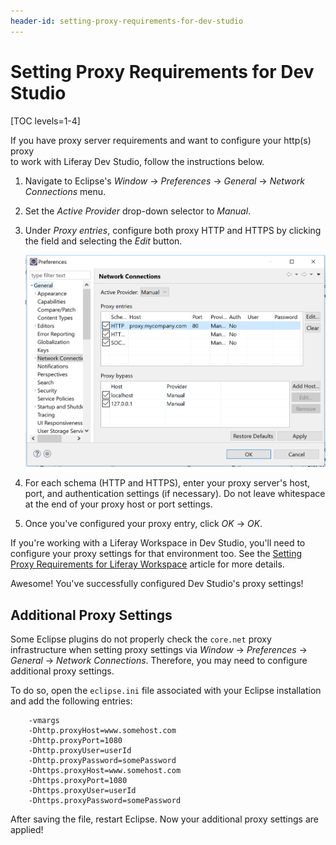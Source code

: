 ```yaml
---
header-id: setting-proxy-requirements-for-dev-studio
---
```


# Setting Proxy Requirements for Dev Studio

[TOC levels=1-4]

If you have proxy server requirements and want to configure your http(s) proxy		
to work with Liferay Dev Studio, follow the instructions below.

1.  Navigate to Eclipse's *Window* &rarr; *Preferences* &rarr; *General*
    &rarr; *Network Connections* menu.

2.  Set the *Active Provider* drop-down selector to *Manual*.

3.  Under *Proxy entries*, configure both proxy HTTP and HTTPS by clicking the
    field and selecting the *Edit* button.

    ![Figure 1: You can configure your proxy settings in Dev Studio's Network Connections menu.](../../../images/ide-network-connections.png)

4.  For each schema (HTTP and HTTPS), enter your proxy server's host, port, and
    authentication settings (if necessary). Do not leave whitespace at the end
    of your proxy host or port settings.

5.  Once you've configured your proxy entry, click *OK* &rarr; *OK*.

If you're working with a Liferay Workspace in Dev Studio, you'll need to configure
your proxy settings for that environment too. See the
[Setting Proxy Requirements for Liferay Workspace](/docs/7-2/reference/-/knowledge_base/reference/setting-proxy-requirements-for-liferay-workspace)
article for more details.

Awesome! You've successfully configured Dev Studio's proxy settings!

## Additional Proxy Settings

Some Eclipse plugins do not properly check the `core.net` proxy infrastructure
when setting proxy settings via *Window* &rarr; *Preferences* &rarr; *General*
&rarr; *Network Connections*. Therefore, you may need to configure additional
proxy settings.

To do so, open the `eclipse.ini` file associated with your Eclipse installation
and add the following entries:

		-vmargs
		-Dhttp.proxyHost=www.somehost.com
		-Dhttp.proxyPort=1080
		-Dhttp.proxyUser=userId
		-Dhttp.proxyPassword=somePassword
		-Dhttps.proxyHost=www.somehost.com
		-Dhttps.proxyPort=1080
		-Dhttps.proxyUser=userId
		-Dhttps.proxyPassword=somePassword

After saving the file, restart Eclipse. Now your additional proxy settings are
applied!
